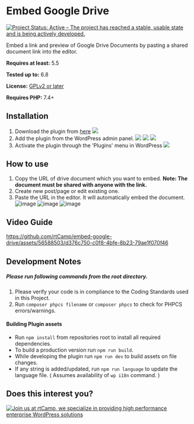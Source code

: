 Embed Google Drive
=========================

[![Project Status: Active – The project has reached a stable, usable state and is being actively developed.](https://www.repostatus.org/badges/latest/active.svg)](https://www.repostatus.org/#active)

Embed a link and preview of Google Drive Documents by pasting a shared document link into the editor.

**Requires at least:** 5.5

**Tested up to:** 6.8

**License:** [GPLv2 or later](http://www.gnu.org/licenses/gpl-2.0.html)

**Requires PHP:** 7.4+

## Installation

1. Download the plugin from [here](https://wordpress.org/plugins/embed-google-drive/)
   <img src="https://github-production-user-asset-6210df.s3.amazonaws.com/56588503/290548823-0a2faf19-c9c4-4ea9-bed0-52f28fd66e3a.png" />
2. Add the plugin from the WordPress admin panel.
   <img src="https://github-production-user-asset-6210df.s3.amazonaws.com/56588503/290547568-462f110a-7bf0-4b2d-84fb-5e1d92226bdb.png" />
   <img src="https://github-production-user-asset-6210df.s3.amazonaws.com/56588503/290549849-4742d951-b798-4d0d-b1ef-edfd5e13dbc5.png" />
   <img src="https://github-production-user-asset-6210df.s3.amazonaws.com/56588503/290550134-147a5435-5458-4abf-bf74-4c6990da2da3.png" />
3. Activate the plugin through the 'Plugins' menu in WordPress
   <img src="https://github-production-user-asset-6210df.s3.amazonaws.com/56588503/290550390-6ee9cac6-0b57-460d-bd53-68c4cf376f68.png" />

## How to use
1. Copy the URL of drive document which you want to embed. <b>Note: The document must be shared with anyone with the link.</b>
2. Create new post/page or edit existing one.
3. Paste the URL in the editor. It will automatically embed the document.
   ![image](https://github.com/rtCamp/embed-google-drive/assets/56588503/546fbdcd-36dd-4c40-9249-4a9bdca375be)
   ![image](https://github.com/rtCamp/embed-google-drive/assets/56588503/77b84546-c5f8-4d3b-a613-ae37ed9d29f8)
   ![image](https://github.com/rtCamp/embed-google-drive/assets/56588503/57c5e5bb-7df2-469d-9e22-29a3e1655dc6)

## Video Guide
https://github.com/rtCamp/embed-google-drive/assets/56588503/d376c750-c0f8-4bfe-8b23-79ae1f070f46

## Development Notes

##### Please run following commands from the root directory.

1. Please verify your code is in compliance to the Coding Standards used in this Project.
2. Run `composer phpcs filename` or `composer phpcs` to check for PHPCS errors/warnings.

#### Building Plugin assets

- Run ```npm install``` from repositories root to install all required dependencies.
- To build a production version run `npm run build`.
- While developing the plugin run `npm run dev` to build assets on file changes.
- If any string is added/updated, run `npm run language` to update the language file. ( Assumes availability of `wp i18n` command. )

## Does this interest you?

<a href="https://rtcamp.com/"><img src="https://rtcamp.com/wp-content/uploads/sites/2/2019/04/github-banner@2x.png" alt="Join us at rtCamp, we specialize in providing high performance enterprise WordPress solutions"></a>
